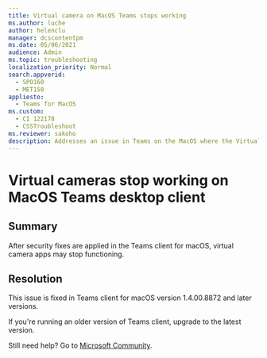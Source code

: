 ```yaml
---
title: Virtual camera on MacOS Teams stops working
ms.author: luche
author: helenclu
manager: dcscontentpm
ms.date: 05/06/2021
audience: Admin
ms.topic: troubleshooting
localization_priority: Normal
search.appverid: 
  - SPO160
  - MET150
appliesto: 
  - Teams for MacOS
ms.custom: 
  - CI 122178
  - CSSTroubleshoot
ms.reviewer: sakoho
description: Addresses an issue in Teams on the MacOS where the Virtual Camera stops working after a security update.
---
```


# Virtual cameras stop working on MacOS Teams desktop client

## Summary

After security fixes are applied in the Teams client for macOS, virtual camera apps may stop functioning.

## Resolution

This issue is fixed in Teams client for macOS version 1.4.00.8872 and later versions.

If you're running an older version of Teams client, upgrade to the latest version.

Still need help? Go to [Microsoft Community](https://answers.microsoft.com/).
